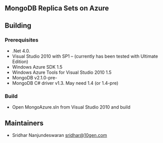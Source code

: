 ## MongoDB Replica Sets on Azure ## 

## Building
### Prerequisites
  * .Net 4.0.
  * Visual Studio 2010 with SP1 – (currently has been tested with Ultimate Edition)
  * Windows Azure SDK 1.5 
  * Windows Azure Tools for Visual Studio 2010 1.5
  * MongoDB v2.1.0-pre-
  * MongoDB C# driver v1.3. May need 1.4 (or 1.4-pre)

### Build
  * Open MongoAzure.sln from Visual Studio 2010 and build

## Maintainers
* Sridhar Nanjundeswaran       sridhar@10gen.com
